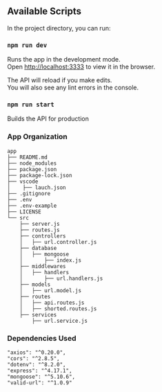 ## Available Scripts

In the project directory, you can run:

### `npm run dev`

Runs the app in the development mode.<br />
Open [http://localhost:3333](http://localhost:3333) to view it in the browser.

The API will reload if you make edits.<br />
You will also see any lint errors in the console.

### `npm run start`

Builds the API for production<br />


### App Organization
```
app
├── README.md
├── node_modules
├── package.json
├── package-lock.json
├── vscode
│    ├── lauch.json
├── .gitignore
├── .env
├── .env-example
├── LICENSE
└── src
    ├── server.js
    ├── routes.js
    ├── controllers
    │   ├── url.controller.js
    ├── database
    │   ├── mongoose
    │       ├── index.js
    ├── middlewares
    │   ├── handlers
    │       ├── url.handlers.js
    ├── models
    │   ├── url.model.js
    ├── routes
    │   ├── api.routes.js
    │   ├── shorted.routes.js
    ├── services
        ├── url.service.js
```

### Dependencies Used
```
"axios": "^0.20.0",
"cors": "^2.8.5",
"dotenv": "^8.2.0",
"express": "^4.17.1",
"mongoose": "^5.10.6",
"valid-url": "^1.0.9"
```


